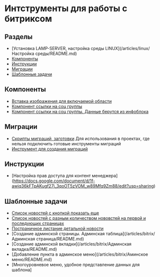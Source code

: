 # Интструменты для работы с битриксом

## Разделы
- [Установка LAMP-SERVER, настройка среды LINUX](/articles/linux/Настройка среды/README.md)
- [Компоненты](#Компоненты)
- [Инструкции](#Инструкции)
- [Миграции](#Миграции)
- [Шаблонные задачи](#Шаблонные-задачи)


## Компоненты
- [Вставка изображения для включаемой области](https://github.com/BabayanLilit/bitrix_component_include_image)
- [Компонент ссылки на соц группы](https://github.com/BabayanLilit/bitrix_component_social_blocks)
- [Компонент ссылки на соц группы. Данные берутся из инфоблока](https://github.com/BabayanLilit/bitrix_component_social_blocks_from_iblock)

## Миграции
- [Скрипты миграций, заготовки](https://github.com/BabayanLilit/bitrix_migrations)
Для использования в проектах, где нельзя подключить готовые инструменты миграций
- [Инструмент для создания миграций](https://github.com/BabayanLilit/migration-tool)

## Инструкции
- [Настройка прав доступа для контент менеджера] (https://docs.google.com/document/d/1f-awiq36kFTpAKugf27j_3qoOT5zVOM_w89Mfq9Zm88/edit?usp=sharing)

## Шаблонные задачи
- [Cписок новостей с кнопкой показать еще](https://github.com/BabayanLilit/news_list_width_show_more_button)
- [Cписок новостей с разным количеством нововстей на первой и последующих страницах](https://github.com/BabayanLilit/news_list_width_different_count)
- [Постраничное листание детальной новости](https://github.com/BabayanLilit/bitrix_news_detail_width_navigation)
- [Создание админской страницы. Админская таблица](/articles/bitrix/Админская страница/README.md)
- [Создание админской вкладки](/articles/bitrix/Админская вкладка/README.md)
- [Добавление пункта в админское меню](/articles/bitrix/Аминское меню/README.md)
- [Многоуровневое меню, удобное представление данных для шаблона]

